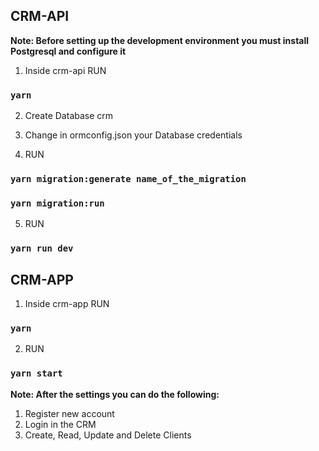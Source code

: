 ## CRM-API

**Note: Before setting up the development environment you must install Postgresql and configure it**


1. Inside crm-api RUN

### `yarn`

2. Create Database crm

3. Change in ormconfig.json your Database credentials

4. RUN
### `yarn migration:generate name_of_the_migration`
### `yarn migration:run`

5. RUN
### `yarn run dev`


## CRM-APP
1. Inside crm-app RUN
### `yarn`

2. RUN
### `yarn start`


**Note: After the settings you can do the following:**
1. Register new account
2. Login in the CRM
3. Create, Read, Update and Delete Clients
